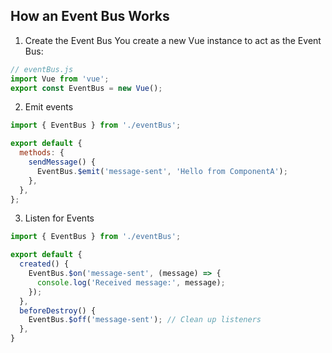 ## How an Event Bus Works

1. Create the Event Bus
You create a new Vue instance to act as the Event Bus:

```js
// eventBus.js
import Vue from 'vue';
export const EventBus = new Vue();
```

2. Emit events
```js
import { EventBus } from './eventBus';

export default {
  methods: {
    sendMessage() {
      EventBus.$emit('message-sent', 'Hello from ComponentA');
    },
  },
};
```

3. Listen for Events
```js
import { EventBus } from './eventBus';

export default {
  created() {
    EventBus.$on('message-sent', (message) => {
      console.log('Received message:', message);
    });
  },
  beforeDestroy() {
    EventBus.$off('message-sent'); // Clean up listeners
  },
}
```